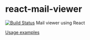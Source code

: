 # react-mail-viewer
[![Build Status](https://secure.travis-ci.org/takanoriyanagitani/react-mail-viewer.svg?branch=master)](http://travis-ci.org/takanoriyanagitani/react-mail-viewer)
Mail viewer using React

[Usage examples](https://takanoriyanagitani.github.io/react-mail-viewer/examples/index.html)
